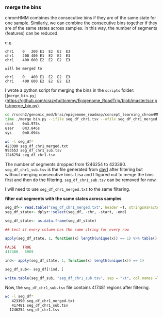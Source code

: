### merge the bins

chromHMM combines the consecutive bins if they are of the same state for one sample. Similarly,
we can combine the consecutive bins together if they are of the same states across samples. In this
way, the number of segments (features) can be reduced.

e.g.

```
chr1    0   200 E1  E2  E2  E3
chr1    200 400 E1  E2  E2  E3
chr1    400 600 E2  E2  E2  E3

will be merged to

chr1    0   400 E1  E2  E2  E3
chr1    400 600 E2  E2  E2  E3

```

I wrote a python script for merging the bins in the `scripts` folder: []`merge_bin.py`](https://github.com/crazyhottommy/Epigenome_RoadTrip/blob/master/scripts/merge_bin.py).

```bash
cd /rsrch2/genomic_med/krai/epigenome_roadmap/concept_learning_chromHMM_segs/chr1_segments
time ./merge_bin.py --ifile seg_df_chr1.tsv --ofile seg_df_chr1_merged.txt
real    0m3.975s
user    0m3.846s
sys     0m0.094s

wc -l seg_df*
423390 seg_df_chr1_merged.txt
993553 seg_df_chr1_sub.tsv
1246254 seg_df_chr1.tsv
```
The number of segments dropped from 1246254 to 423390. `seg_df_chr1_sub.tsv` is the file generated from [day1](https://github.com/crazyhottommy/Epigenome_RoadTrip/blob/master/daily_notes/2018-03-13_day1.md) after filtering but
without merging consecutive bins.
Lisa and I figured out to merge the bins first and then do the filtering. `seg_df_chr1_sub.tsv` can be removed for now.

I will need to use `seg_df_chr1_merged.txt` to the same filtering.

**filter out segments with the same states across samples**

```r
seg_df<- read.table("seg_df_chr1_merged.txt", header =T, stringsAsFactor = F)
seg_df_state<- dplyr::select(seg_df, -chr, -start, -end)

seg_df_state<- as.data.frame(seg_df_state)

## test if every column has the same string for every row

apply(seg_df_state, 1, function(x) length(unique(x)) == 1) %>% table()
.
FALSE   TRUE
417480   5909

ind<- apply(seg_df_state, 1, function(x) length(unique(x)) == 1)

seg_df_sub<- seg_df[!ind, ]

write.table(seg_df_sub, "seg_df_chr1_sub.tsv", sep = "\t", col.names =T, row.names = F, quote =F)
```

Now, the `seg_df_chr1_sub.tsv` file contains 417481 regions after filtering.


```bash
wc -l seg_df*
   423390 seg_df_chr1_merged.txt
   417481 seg_df_chr1_sub.tsv
  1246254 seg_df_chr1.tsv

```
